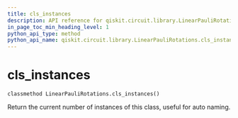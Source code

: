 ```yaml
---
title: cls_instances
description: API reference for qiskit.circuit.library.LinearPauliRotations.cls_instances
in_page_toc_min_heading_level: 1
python_api_type: method
python_api_name: qiskit.circuit.library.LinearPauliRotations.cls_instances
---
```


# cls\_instances

<span id="qiskit.circuit.library.LinearPauliRotations.cls_instances" />

`classmethod LinearPauliRotations.cls_instances()`

Return the current number of instances of this class, useful for auto naming.

